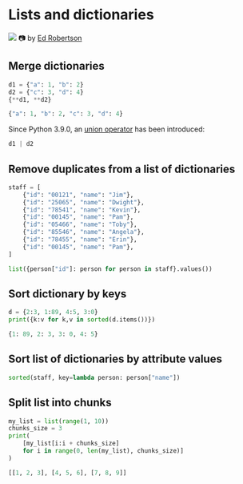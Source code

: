 # Lists and dictionaries

![](https://images.unsplash.com/photo-1550399105-c4db5fb85c18?ixlib=rb-4.0.3&ixid=MnwxMjA3fDB8MHxwaG90by1wYWdlfHx8fGVufDB8fHx8&auto=format&fit=crop&w=1171&q=80)
📷 by [Ed Robertson](https://unsplash.com/@eddrobertson)

## Merge dictionaries
```python
d1 = {"a": 1, "b": 2}
d2 = {"c": 3, "d": 4}
{**d1, **d2}
```
```python
{"a": 1, "b": 2, "c": 3, "d": 4}
```

Since Python 3.9.0, an [union operator](https://peps.python.org/pep-0584/) has been introduced:
```python
d1 | d2
```

## Remove duplicates from a list of dictionaries
```python
staff = [
    {"id": "00121", "name": "Jim"},
    {"id": "25065", "name": "Dwight"},
    {"id": "78541", "name": "Kevin"},
    {"id": "00145", "name": "Pam"},
    {"id": "05466", "name": "Toby"},
    {"id": "85546", "name": "Angela"},
    {"id": "78455", "name": "Erin"},
    {"id": "00145", "name": "Pam"},
]

list({person["id"]: person for person in staff}.values())
```
## Sort dictionary by keys
```python
d = {2:3, 1:89, 4:5, 3:0}
print({k:v for k,v in sorted(d.items())})
```
```python
{1: 89, 2: 3, 3: 0, 4: 5}
```

## Sort list of dictionaries by attribute values
```python
sorted(staff, key=lambda person: person["name"])
```

## Split list into chunks
```python
my_list = list(range(1, 10))
chunks_size = 3
print(
    [my_list[i:i + chunks_size]
    for i in range(0, len(my_list), chunks_size)]
)
```
```python
[[1, 2, 3], [4, 5, 6], [7, 8, 9]]
```
